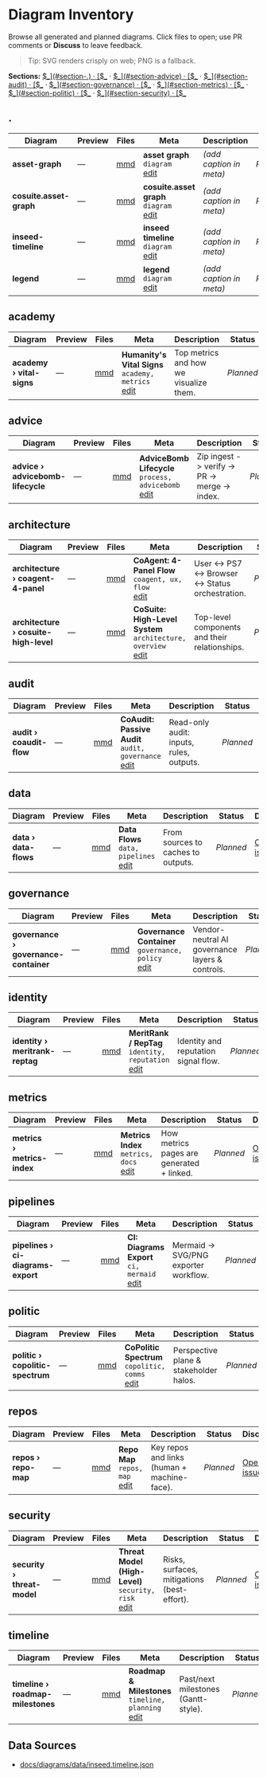 # Diagram Inventory

Browse all generated and planned diagrams. Click files to open; use PR comments or **Discuss** to leave feedback.

> Tip: SVG renders crisply on web; PNG is a fallback.

**Sections:** [$_](#section-.) · [$_](#section-academy) · [$_](#section-advice) · [$_](#section-architecture) · [$_](#section-audit) · [$_](#section-data) · [$_](#section-governance) · [$_](#section-identity) · [$_](#section-metrics) · [$_](#section-pipelines) · [$_](#section-politic) · [$_](#section-repos) · [$_](#section-security) · [$_](#section-timeline)


## .
<a id='section-.'></a>

| Diagram | Preview | Files | Meta | Description | **Status** | Discuss |
|---|---|---|---|---|---|---|
| **asset-graph** | — | [mmd](/docs/diagrams/render/asset-graph.mmd) | **asset graph**<br/><code>diagram</code><br/>[edit](/docs/diagrams/meta/asset-graph.mmd.json) | _(add caption in meta)_ | _Planned_ | [Open issue](https://github.com/rickballard/CoCivium/issues/new?title=Diagram%3A%20asset-graph&body=Please%20review%20the%20diagram%20below%20and%20leave%20comments%2Fsuggestions.%0A%0AFiles%3A%0A%0AContext%3A%20created%20via%20docs%2Fdiagrams%20pipeline.&labels=diagram,design&assignees=rickballard) |
| **cosuite.asset-graph** | — | [mmd](/docs/diagrams/render/cosuite.asset-graph.mmd) | **cosuite.asset graph**<br/><code>diagram</code><br/>[edit](/docs/diagrams/meta/cosuite.asset-graph.mmd.json) | _(add caption in meta)_ | _Planned_ | [Open issue](https://github.com/rickballard/CoCivium/issues/new?title=Diagram%3A%20cosuite.asset-graph&body=Please%20review%20the%20diagram%20below%20and%20leave%20comments%2Fsuggestions.%0A%0AFiles%3A%0A%0AContext%3A%20created%20via%20docs%2Fdiagrams%20pipeline.&labels=diagram,design&assignees=rickballard) |
| **inseed-timeline** | — | [mmd](/docs/diagrams/render/inseed-timeline.mmd) | **inseed timeline**<br/><code>diagram</code><br/>[edit](/docs/diagrams/meta/inseed-timeline.mmd.json) | _(add caption in meta)_ | _Planned_ | [Open issue](https://github.com/rickballard/CoCivium/issues/new?title=Diagram%3A%20inseed-timeline&body=Please%20review%20the%20diagram%20below%20and%20leave%20comments%2Fsuggestions.%0A%0AFiles%3A%0A%0AContext%3A%20created%20via%20docs%2Fdiagrams%20pipeline.&labels=diagram,design&assignees=rickballard) |
| **legend** | — | [mmd](/docs/diagrams/render/legend.mmd) | **legend**<br/><code>diagram</code><br/>[edit](/docs/diagrams/meta/legend.mmd.json) | _(add caption in meta)_ | _Planned_ | [Open issue](https://github.com/rickballard/CoCivium/issues/new?title=Diagram%3A%20legend&body=Please%20review%20the%20diagram%20below%20and%20leave%20comments%2Fsuggestions.%0A%0AFiles%3A%0A%0AContext%3A%20created%20via%20docs%2Fdiagrams%20pipeline.&labels=diagram,design&assignees=rickballard) |

## academy
<a id='section-academy'></a>

| Diagram | Preview | Files | Meta | Description | **Status** | Discuss |
|---|---|---|---|---|---|---|
| **academy › vital-signs** | — | [mmd](/docs/diagrams/render/academy/vital-signs.mmd) | **Humanity's Vital Signs**<br/><code>academy, metrics</code><br/>[edit](/docs/diagrams/meta/academy__vital-signs.mmd.json) | Top metrics and how we visualize them. | _Planned_ | [Open issue](https://github.com/rickballard/CoCivium/issues/new?title=Diagram%3A%20academy%2Fvital-signs&body=Please%20review%20the%20diagram%20below%20and%20leave%20comments%2Fsuggestions.%0A%0AFiles%3A%0A%0AContext%3A%20created%20via%20docs%2Fdiagrams%20pipeline.&labels=diagram,design&assignees=rickballard) |

## advice
<a id='section-advice'></a>

| Diagram | Preview | Files | Meta | Description | **Status** | Discuss |
|---|---|---|---|---|---|---|
| **advice › advicebomb-lifecycle** | — | [mmd](/docs/diagrams/render/advice/advicebomb-lifecycle.mmd) | **AdviceBomb Lifecycle**<br/><code>process, advicebomb</code><br/>[edit](/docs/diagrams/meta/advice__advicebomb-lifecycle.mmd.json) | Zip ingest -> verify -> PR -> merge -> index. | _Planned_ | [Open issue](https://github.com/rickballard/CoCivium/issues/new?title=Diagram%3A%20advice%2Fadvicebomb-lifecycle&body=Please%20review%20the%20diagram%20below%20and%20leave%20comments%2Fsuggestions.%0A%0AFiles%3A%0A%0AContext%3A%20created%20via%20docs%2Fdiagrams%20pipeline.&labels=diagram,design&assignees=rickballard) |

## architecture
<a id='section-architecture'></a>

| Diagram | Preview | Files | Meta | Description | **Status** | Discuss |
|---|---|---|---|---|---|---|
| **architecture › coagent-4-panel** | — | [mmd](/docs/diagrams/render/architecture/coagent-4-panel.mmd) | **CoAgent: 4-Panel Flow**<br/><code>coagent, ux, flow</code><br/>[edit](/docs/diagrams/meta/architecture__coagent-4-panel.mmd.json) | User <-> PS7 <-> Browser <-> Status orchestration. | _Planned_ | [Open issue](https://github.com/rickballard/CoCivium/issues/new?title=Diagram%3A%20architecture%2Fcoagent-4-panel&body=Please%20review%20the%20diagram%20below%20and%20leave%20comments%2Fsuggestions.%0A%0AFiles%3A%0A%0AContext%3A%20created%20via%20docs%2Fdiagrams%20pipeline.&labels=diagram,design&assignees=rickballard) |
| **architecture › cosuite-high-level** | — | [mmd](/docs/diagrams/render/architecture/cosuite-high-level.mmd) | **CoSuite: High-Level System**<br/><code>architecture, overview</code><br/>[edit](/docs/diagrams/meta/architecture__cosuite-high-level.mmd.json) | Top-level components and their relationships. | _Planned_ | [Open issue](https://github.com/rickballard/CoCivium/issues/new?title=Diagram%3A%20architecture%2Fcosuite-high-level&body=Please%20review%20the%20diagram%20below%20and%20leave%20comments%2Fsuggestions.%0A%0AFiles%3A%0A%0AContext%3A%20created%20via%20docs%2Fdiagrams%20pipeline.&labels=diagram,design&assignees=rickballard) |

## audit
<a id='section-audit'></a>

| Diagram | Preview | Files | Meta | Description | **Status** | Discuss |
|---|---|---|---|---|---|---|
| **audit › coaudit-flow** | — | [mmd](/docs/diagrams/render/audit/coaudit-flow.mmd) | **CoAudit: Passive Audit**<br/><code>audit, governance</code><br/>[edit](/docs/diagrams/meta/audit__coaudit-flow.mmd.json) | Read-only audit: inputs, rules, outputs. | _Planned_ | [Open issue](https://github.com/rickballard/CoCivium/issues/new?title=Diagram%3A%20audit%2Fcoaudit-flow&body=Please%20review%20the%20diagram%20below%20and%20leave%20comments%2Fsuggestions.%0A%0AFiles%3A%0A%0AContext%3A%20created%20via%20docs%2Fdiagrams%20pipeline.&labels=diagram,design&assignees=rickballard) |

## data
<a id='section-data'></a>

| Diagram | Preview | Files | Meta | Description | **Status** | Discuss |
|---|---|---|---|---|---|---|
| **data › data-flows** | — | [mmd](/docs/diagrams/render/data/data-flows.mmd) | **Data Flows**<br/><code>data, pipelines</code><br/>[edit](/docs/diagrams/meta/data__data-flows.mmd.json) | From sources to caches to outputs. | _Planned_ | [Open issue](https://github.com/rickballard/CoCivium/issues/new?title=Diagram%3A%20data%2Fdata-flows&body=Please%20review%20the%20diagram%20below%20and%20leave%20comments%2Fsuggestions.%0A%0AFiles%3A%0A%0AContext%3A%20created%20via%20docs%2Fdiagrams%20pipeline.&labels=diagram,design&assignees=rickballard) |

## governance
<a id='section-governance'></a>

| Diagram | Preview | Files | Meta | Description | **Status** | Discuss |
|---|---|---|---|---|---|---|
| **governance › governance-container** | — | [mmd](/docs/diagrams/render/governance/governance-container.mmd) | **Governance Container**<br/><code>governance, policy</code><br/>[edit](/docs/diagrams/meta/governance__governance-container.mmd.json) | Vendor-neutral AI governance layers & controls. | _Planned_ | [Open issue](https://github.com/rickballard/CoCivium/issues/new?title=Diagram%3A%20governance%2Fgovernance-container&body=Please%20review%20the%20diagram%20below%20and%20leave%20comments%2Fsuggestions.%0A%0AFiles%3A%0A%0AContext%3A%20created%20via%20docs%2Fdiagrams%20pipeline.&labels=diagram,design&assignees=rickballard) |

## identity
<a id='section-identity'></a>

| Diagram | Preview | Files | Meta | Description | **Status** | Discuss |
|---|---|---|---|---|---|---|
| **identity › meritrank-reptag** | — | [mmd](/docs/diagrams/render/identity/meritrank-reptag.mmd) | **MeritRank / RepTag**<br/><code>identity, reputation</code><br/>[edit](/docs/diagrams/meta/identity__meritrank-reptag.mmd.json) | Identity and reputation signal flow. | _Planned_ | [Open issue](https://github.com/rickballard/CoCivium/issues/new?title=Diagram%3A%20identity%2Fmeritrank-reptag&body=Please%20review%20the%20diagram%20below%20and%20leave%20comments%2Fsuggestions.%0A%0AFiles%3A%0A%0AContext%3A%20created%20via%20docs%2Fdiagrams%20pipeline.&labels=diagram,design&assignees=rickballard) |

## metrics
<a id='section-metrics'></a>

| Diagram | Preview | Files | Meta | Description | **Status** | Discuss |
|---|---|---|---|---|---|---|
| **metrics › metrics-index** | — | [mmd](/docs/diagrams/render/metrics/metrics-index.mmd) | **Metrics Index**<br/><code>metrics, docs</code><br/>[edit](/docs/diagrams/meta/metrics__metrics-index.mmd.json) | How metrics pages are generated + linked. | _Planned_ | [Open issue](https://github.com/rickballard/CoCivium/issues/new?title=Diagram%3A%20metrics%2Fmetrics-index&body=Please%20review%20the%20diagram%20below%20and%20leave%20comments%2Fsuggestions.%0A%0AFiles%3A%0A%0AContext%3A%20created%20via%20docs%2Fdiagrams%20pipeline.&labels=diagram,design&assignees=rickballard) |

## pipelines
<a id='section-pipelines'></a>

| Diagram | Preview | Files | Meta | Description | **Status** | Discuss |
|---|---|---|---|---|---|---|
| **pipelines › ci-diagrams-export** | — | [mmd](/docs/diagrams/render/pipelines/ci-diagrams-export.mmd) | **CI: Diagrams Export**<br/><code>ci, mermaid</code><br/>[edit](/docs/diagrams/meta/pipelines__ci-diagrams-export.mmd.json) | Mermaid -> SVG/PNG exporter workflow. | _Planned_ | [Open issue](https://github.com/rickballard/CoCivium/issues/new?title=Diagram%3A%20pipelines%2Fci-diagrams-export&body=Please%20review%20the%20diagram%20below%20and%20leave%20comments%2Fsuggestions.%0A%0AFiles%3A%0A%0AContext%3A%20created%20via%20docs%2Fdiagrams%20pipeline.&labels=diagram,design&assignees=rickballard) |

## politic
<a id='section-politic'></a>

| Diagram | Preview | Files | Meta | Description | **Status** | Discuss |
|---|---|---|---|---|---|---|
| **politic › copolitic-spectrum** | — | [mmd](/docs/diagrams/render/politic/copolitic-spectrum.mmd) | **CoPolitic Spectrum**<br/><code>copolitic, comms</code><br/>[edit](/docs/diagrams/meta/politic__copolitic-spectrum.mmd.json) | Perspective plane & stakeholder halos. | _Planned_ | [Open issue](https://github.com/rickballard/CoCivium/issues/new?title=Diagram%3A%20politic%2Fcopolitic-spectrum&body=Please%20review%20the%20diagram%20below%20and%20leave%20comments%2Fsuggestions.%0A%0AFiles%3A%0A%0AContext%3A%20created%20via%20docs%2Fdiagrams%20pipeline.&labels=diagram,design&assignees=rickballard) |

## repos
<a id='section-repos'></a>

| Diagram | Preview | Files | Meta | Description | **Status** | Discuss |
|---|---|---|---|---|---|---|
| **repos › repo-map** | — | [mmd](/docs/diagrams/render/repos/repo-map.mmd) | **Repo Map**<br/><code>repos, map</code><br/>[edit](/docs/diagrams/meta/repos__repo-map.mmd.json) | Key repos and links (human + machine-face). | _Planned_ | [Open issue](https://github.com/rickballard/CoCivium/issues/new?title=Diagram%3A%20repos%2Frepo-map&body=Please%20review%20the%20diagram%20below%20and%20leave%20comments%2Fsuggestions.%0A%0AFiles%3A%0A%0AContext%3A%20created%20via%20docs%2Fdiagrams%20pipeline.&labels=diagram,design&assignees=rickballard) |

## security
<a id='section-security'></a>

| Diagram | Preview | Files | Meta | Description | **Status** | Discuss |
|---|---|---|---|---|---|---|
| **security › threat-model** | — | [mmd](/docs/diagrams/render/security/threat-model.mmd) | **Threat Model (High-Level)**<br/><code>security, risk</code><br/>[edit](/docs/diagrams/meta/security__threat-model.mmd.json) | Risks, surfaces, mitigations (best-effort). | _Planned_ | [Open issue](https://github.com/rickballard/CoCivium/issues/new?title=Diagram%3A%20security%2Fthreat-model&body=Please%20review%20the%20diagram%20below%20and%20leave%20comments%2Fsuggestions.%0A%0AFiles%3A%0A%0AContext%3A%20created%20via%20docs%2Fdiagrams%20pipeline.&labels=diagram,design&assignees=rickballard) |

## timeline
<a id='section-timeline'></a>

| Diagram | Preview | Files | Meta | Description | **Status** | Discuss |
|---|---|---|---|---|---|---|
| **timeline › roadmap-milestones** | — | [mmd](/docs/diagrams/render/timeline/roadmap-milestones.mmd) | **Roadmap & Milestones**<br/><code>timeline, planning</code><br/>[edit](/docs/diagrams/meta/timeline__roadmap-milestones.mmd.json) | Past/next milestones (Gantt-style). | _Planned_ | [Open issue](https://github.com/rickballard/CoCivium/issues/new?title=Diagram%3A%20timeline%2Froadmap-milestones&body=Please%20review%20the%20diagram%20below%20and%20leave%20comments%2Fsuggestions.%0A%0AFiles%3A%0A%0AContext%3A%20created%20via%20docs%2Fdiagrams%20pipeline.&labels=diagram,design&assignees=rickballard) |

## Data Sources
- [docs/diagrams/data/inseed.timeline.json](/docs/diagrams/data/inseed.timeline.json)
